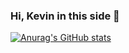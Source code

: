 ### Hi, Kevin in this side 👋

[![Anurag's GitHub stats](https://github-readme-stats.vercel.app/api?username=KevinPedroza)](https://github.com/anuraghazra/github-readme-stats)

<!--
**KevinPedroza/KevinPedroza** is a ✨ _special_ ✨ repository because its `README.md` (this file) appears on your GitHub profile.

Here are some ideas to get you started:

- 🔭 I’m currently working on ...
- 🌱 I’m currently learning ...
- 👯 I’m looking to collaborate on ...
- 🤔 I’m looking for help with ...
- 💬 Ask me about ...
- 📫 How to reach me: ...
- 😄 Pronouns: ...
- ⚡ Fun fact: ...
-->
